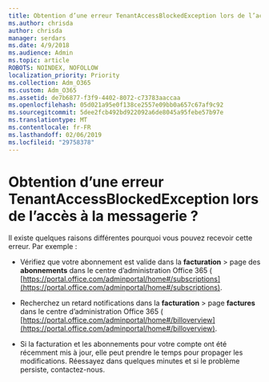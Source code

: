 ```yaml
---
title: Obtention d’une erreur TenantAccessBlockedException lors de l’accès à la messagerie de 127 ?
ms.author: chrisda
author: chrisda
manager: serdars
ms.date: 4/9/2018
ms.audience: Admin
ms.topic: article
ROBOTS: NOINDEX, NOFOLLOW
localization_priority: Priority
ms.collection: Adm_O365
ms.custom: Adm_O365
ms.assetid: de7b6877-f3f9-4402-8072-c73783aaccaa
ms.openlocfilehash: 05d021a95e0f138ce2557e09bb0a657c67af9c92
ms.sourcegitcommit: 5dee2fcb492bd922092a6de8045a95febe57b97e
ms.translationtype: MT
ms.contentlocale: fr-FR
ms.lasthandoff: 02/06/2019
ms.locfileid: "29758378"
---
```

# <a name="getting-a-tenantaccessblockedexception-error-when-accessing-email"></a>Obtention d’une erreur TenantAccessBlockedException lors de l’accès à la messagerie ?

Il existe quelques raisons différentes pourquoi vous pouvez recevoir cette erreur. Par exemple :
  
- Vérifiez que votre abonnement est valide dans la **facturation** \> page des **abonnements** dans le centre d’administration Office 365 ( [https://portal.office.com/adminportal/home#/subscriptions](https://portal.office.com/adminportal/home#/subscriptions).
    
- Recherchez un retard notifications dans la **facturation** \> page **factures** dans le centre d’administration Office 365 ( [https://portal.office.com/adminportal/home#/billoverview](https://portal.office.com/adminportal/home#/billoverview).
    
- Si la facturation et les abonnements pour votre compte ont été récemment mis à jour, elle peut prendre le temps pour propager les modifications. Réessayez dans quelques minutes et si le problème persiste, contactez-nous.
    

